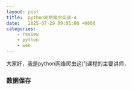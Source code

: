```yaml
---
layout: post
title:  python网络爬虫实战-4
date:   2025-07-29 09:01:00 +0800
categories: 
    - review
    - python
    - web
---
```


大家好，我是python网络爬虫这门课程的主要讲师，

### 数据保存
